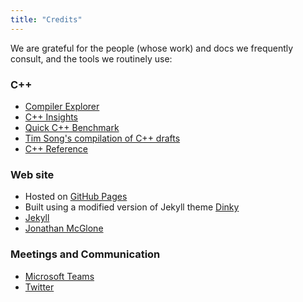 ```yaml
---
title: "Credits"
---
```


We are grateful for the people (whose work) and docs we frequently consult, and the tools we routinely use:

### C++

- [Compiler Explorer](https://godbolt.org/z/CS8SRJ)
- [C++ Insights](https://cppinsights.io/s/e030183f)
- [Quick C++ Benchmark](http://quick-bench.com/)
- [Tim Song's compilation of C++ drafts](https://github.com/timsong-cpp/cppwp)
- [C++ Reference](https://en.cppreference.com)

### Web site

- Hosted on [GitHub Pages](https://pages.github.com)
- Built using a modified version of Jekyll theme [Dinky](https://github.com/pages-themes/dinky)
- [Jekyll](https://jekyllrb.com/docs/) 
- [Jonathan McGlone](http://jmcglone.com/guides/github-pages/)

### Meetings and Communication

- [Microsoft Teams](https://teams.microsoft.com)
- [Twitter](https://twitter.com/sigcpp)
